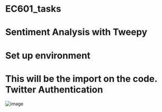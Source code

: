 # EC601_tasks
Sentiment Analysis with Tweepy
========
Set up environment
==
This will be the import on the code.
Twitter Authentication
==
![image](​ ​https://github.com/lexsaints/powershell/blob/master/IMG/ps2.png​​)
